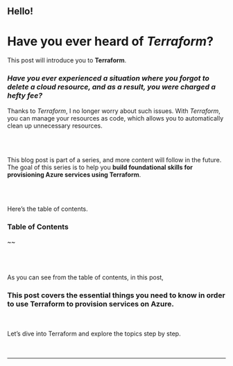 ## Hello!  
# Have you ever heard of *Terraform*?  
This post will introduce you to **Terraform**.  

### *Have you ever experienced a situation where you forgot to delete a cloud resource, and as a result, you were charged a hefty fee?* 

Thanks to *Terraform*, I no longer worry about such issues. With *Terraform*, you can manage your resources as code, which allows you to automatically clean up unnecessary resources.  

<br> <br>
  
This blog post is part of a series, and more content will follow in the future.  
The goal of this series is to help you **build foundational skills for provisioning Azure services using Terraform**.  

<br> <br>
  
Here’s the table of contents.  
  
### Table of Contents  
~~
  


<br> <br>    
As you can see from the table of contents, in this post,     
### This post covers the essential things you need to know in order to use Terraform to provision services on Azure.    

<br> <br>
Let’s dive into Terraform and explore the topics step by step.    
<br> <br>
***

